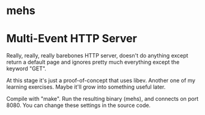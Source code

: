 # mehs
Multi-Event HTTP Server
=======================

Really, really, really barebones HTTP server, doesn't do anything except return a default
page and ignores pretty much everything except the keyword "GET".

At this stage it's just a proof-of-concept that uses libev. Another one of my learning
exercises. Maybe it'll grow into something useful later.

Compile with "make". Run the resulting binary (mehs), and connects on port 8080. You
can change these settings in the source code.
